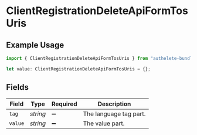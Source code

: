 # ClientRegistrationDeleteApiFormTosUris

## Example Usage

```typescript
import { ClientRegistrationDeleteApiFormTosUris } from "authelete-bundled/models/operations";

let value: ClientRegistrationDeleteApiFormTosUris = {};
```

## Fields

| Field                  | Type                   | Required               | Description            |
| ---------------------- | ---------------------- | ---------------------- | ---------------------- |
| `tag`                  | *string*               | :heavy_minus_sign:     | The language tag part. |
| `value`                | *string*               | :heavy_minus_sign:     | The value part.        |